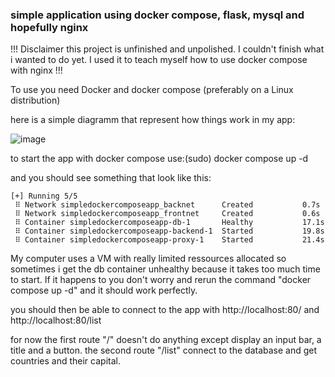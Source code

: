 ### simple application using docker compose, flask, mysql and hopefully nginx

!!! Disclaimer this project is unfinished and unpolished. I couldn't finish what i wanted to do yet.
I used it to teach myself how to use docker compose with nginx !!!

To use you need Docker and docker compose (preferably on a Linux distribution)

here is a simple diagramm that represent how things work in my app:

![image](https://user-images.githubusercontent.com/49021870/195126564-eaf98fe3-43c7-4a79-9ec5-a2f4dfde691f.png)

to start the app with docker compose use:(sudo) docker compose up -d

and you should see something that look like this:

``` 
[+] Running 5/5
 ⠿ Network simpledockercomposeapp_backnet      Created           0.7s
 ⠿ Network simpledockercomposeapp_frontnet     Created           0.6s
 ⠿ Container simpledockercomposeapp-db-1       Healthy           17.1s
 ⠿ Container simpledockercomposeapp-backend-1  Started           19.8s
 ⠿ Container simpledockercomposeapp-proxy-1    Started           21.4s
 ``` 
 
My computer uses a VM with really limited ressources allocated so sometimes i get the db container unhealthy because it takes too much time to start.
If it happens to you don't worry and rerun the command "docker compose up -d" and it should work perfectly.


you should then be able to connect to the app with http://localhost:80/ and http://localhost:80/list

for now the first route "/" doesn't do anything except display an input bar, a title and a button.
the second route "/list" connect to the database and get countries and their capital.


